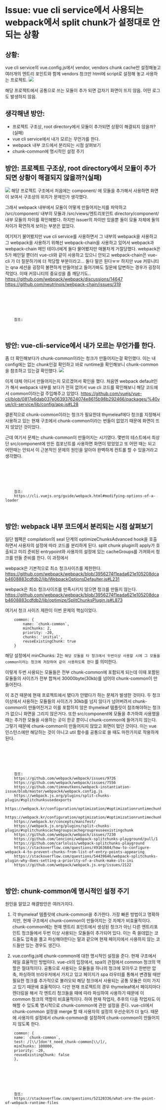 <!--
author: Dailyscat
purpose: issue arrange
rules:
 (1) 헤더와 문단사이
    <br/>
    <br/>
 (2) 코드가 작성되는 부분은 >로 정리
 (3) 참조는 해당 내용 바로 아래
    <br/>
    <br/>
 (4) 명령어는 bold
 (5) 방안은 ## 안의 과정은 ###
-->

# Issue: vue cli service에서 사용되는 webpack에서 split chunk가 설정대로 안되는 상황

## 상황: 
vue cli service의 vue.config.js에서 vendor, vendors chunk cache만 설정해놓고 여러개의 엔트리 포인트와 함께 vendors 청크만 html에 script로 설정해 놓고 사용하는 프로젝트. 
![](image/2021-11-26-08-42-13.png)

해당 프로젝트에서 공통으로 쓰는 모듈이 추가 되면 갑자기 화면이 뜨지 않음. 어떤 로그도 발생하지 않음.

## 생각해낸 방안:

- 프로젝트 구조상, root directory에서 모듈이 추가되면 상황이 해결되지 않을까?(실패)
- vue cli service에서 내가 모르는 무언가를 한다.
- webpack 내부 코드에서 분리되는 시점 살펴보기
- chunk-common에 명시적인 설정 주기

## 방안: 프로젝트 구조상, root directory에서 모듈이 추가되면 상황이 해결되지 않을까?(실패)

![](image/2021-11-26-08-59-02.png)
해당 프로젝트 구조에서 처음에는 component/ 에 모듈을 추가해서 사용하면 화면이 보여서 구조상의 위치가 문제인가 생각했다.

그래서 webpack 내부에서 모듈이 어떻게 만들어지는지를 파악하고 /src/component/ 내부의 모듈과 /src/views/엔트리포인트 directory/component/ 내부 모듈의 차이를 확인해봤다. 하지만 issuer의 차이만 있을뿐 둘이 모듈 자체에 둘의 차이가 확연하게 보이는 부분은 없었다.

여기저기 물어봤지만 vue cli service를 사용하면서 그 내부의 webpack을 사용하고 그 webpack을 사용하기 위해선 webpack-chain을 사용하고 있어서 webpack과 webpack-chain 메인 테이너에게 둘다 물어봤지만 매몰차게 거절당했다. webpack은 5가 메인일 뿐더러 vue-cli와 같이 사용하고 있으니 안되고 webpack-chain은 vue-cli 가 더 질문하기에 더 적당할 부분이라고... 둘다 말은 된다ㅠㅠ 하지만 vue 커뮤니티는 qna 세션을 굉장히 불편하게 만들어놨고 들어가봐도 질문에 답변하는 경우가 굉장히 적었다. 이때 커뮤니티의 중요성을 좀 깨닫기도.. 
https://github.com/webpack/webpack/discussions/14647
https://github.com/neutrinojs/webpack-chain/issues/319

<br/>

<br/>
<br/>
<br/>

        참조:

<br/>

## 방안: vue-cli-service에서 내가 모르는 무언가를 한다.

좀 더 확인해보다가 chunk-common이라는 청크가 만들어지는걸 확인했다. 이는 내 config에는 없는 chunk인걸 확인하고 바로 runtime을 확인해보니 chunk-common을 참조하고 있는걸 확인했다.
![](image/2021-11-26-09-24-04.png)

이게 대체 어디서 만들어지는지 모르겠어서 확인을 했다. 처음엔 webpack default인가 해서 webpack 내부를 보다가 전혀 없어서 vue cli 코드를 확인해보니 해당 코드에서 common이라는걸 주입해주고 있었다.
 https://github.com/vuejs/vue-cli/blob/0817e6dab037e063937624074e8615b98b292466/packages/%40vue/cli-service/lib/config/app.js#L28

결론적으로 chunk-common이라는 청크가 필요한데 thymeleaf에다 청크를 지정해서 사용하고 있는 현재 구조에서 chunk-common이라는 번들이 없었기 때문에 화면이 뜨지 않았던 것이었다.

근데 여기서 문제는 chunk-common이 만들어지는 시기였다. 몇번의 테스트에서 최상단 src/component에 만든 컴포넌트를 사용하면 화면이 떴었었고 또 어떤 때는 되고 어떤때는 안되서 이 근본적인 문제의 원인을 알아야 완벽하게 컨트롤 할 수 있을거라고 생각했다.

<br/>

<br/>
<br/>
<br/>

        참조:
        https://cli.vuejs.org/guide/webpack.html#modifying-options-of-a-loader

<br/>

## 방안: webpack 내부 코드에서 분리되는 시점 살펴보기

일단 웹팩은 compilation의 seal 단계의 optimizeChunksAdvanced hook을 호출하면서 사용자의 설정에 따라 코드를 분리하게 된다. split chunk plugin의 apply가 호출되고 미리 준비된 entrypoint와 사용자의 설정에 있는 cacheGroups를 가져와서 청크를 만들 준비를 한다.
이 과정에서 

webpack은 기본적으로 최소 청크사이즈를 제한한다.
https://github.com/webpack/webpack/blob/3956274f1eada621e105208dcab4608883cdfdb2/lib/WebpackOptionsDefaulter.js#L231

webpack은 최소 청크사이즈를 만족시키지 않으면 청크를 만들지 않는다.
https://github.com/webpack/webpack/blob/3956274f1eada621e105208dcab4608883cdfdb2/lib/optimize/SplitChunksPlugin.js#L873

여기서 청크 사이즈 제한이 이번 문제의 핵심이었다. 
```
    common: {
        name: `chunk-common`,
        minChunks: 2,
        priority: -20,
        chunks: 'initial',
        reuseExistingChunk: true
    }
```

해당 설정에서 minChunks: 2는 `해당 모듈을 타 청크에서 두번이상 사용할 시에 그 모듈을 common이라는 청크에 저장하여 같이 사용하도록 한다` 를 의미한다.

이렇게 두번 사용되는 모듈들은 전부 chunk-common에 포함되게 되는데 이때 포함된 모듈들의 사이즈가 전부 합쳐서 30000byte(30kb)를 넘어야 chunk-common이 만들어진다.

이 조건 때문에 현재 프로젝트에서 됐다가 안됐다가 하는 문제가 발생한 것이다. 두 청크 이상에서 사용하는 모듈들의 사이즈가 30kb를 넘지 않다가 넘어버려서 chunk-common이 만들어진거고 이를 포함하지 않은 thymeleaf 템플릿이 참조해야하는 청크가 없으니 화면을 그리지 않은거다.
또한 src/component에 모듈을 추가하여 사용했을 때는 추가한 모듈을 사용하는 곳이 한곳 뿐이니 chunk-common에 들어가지 않는다. 그렇기 때문에 chunk-common이 만들어지지 않았고 화면이 떴던 것이다. 이는 vue 인스턴스에만 해당하는 것이 아니고 util 함수를 공통으로 쓸 때도 마찬가지로 작용하게 된다.


<br/>

<br/>
<br/>
<br/>

        참조:
        https://github.com/webpack/webpack/issues/9726
        https://github.com/webpack/webpack/issues/7556
        https://github.com/timneutkens/webpack-instantiation-issue/blob/master/webpack4/webpack.config.js
        https://webpack.js.org/plugins/split-chunks-plugin/#splitchunksusedexports
        https://webpack.kr/configuration/optimization/#optimizationruntimechunk
        https://webpack.kr/configuration/optimization/#optimizationruntimechunk
        https://webpack.kr/concepts/manifest/
        https://webpack.js.org/plugins/split-chunks-plugin/#splitchunkscachegroupscachegroupreuseexistingchunk
        https://github.com/webpack/webpack/issues/7230
        https://github.com/lencioni/webpack-splitchunks-playground/pull/1
        https://github.com/carloluis/webpack-splitchunks-playground
        https://stackoverflow.com/questions/49163684/how-to-configure-webpack-4-to-prevent-chunks-from-list-of-entry-points-appearing
        https://stackoverflow.com/questions/54439646/webpack-splitchunks-plugin-why-does-setting-a-priority-of-a-chunk-make-its-ini
        https://github.com/webpack/webpack.js.org/issues/2122

<br/>

## 방안: chunk-common에 명시적인 설정 주기

원인을 알았고 해결방안은 여러가지다.

1. 각 thymeleaf 템플릿에 chunk-common을 추가한다.
가장 빠른 방법이고 명확하지만, 현재 구조에서 chunk-common이 만들어지는 것 자체가 비효율적이다.
chunk-common에는 현재 엔트리 포인트에서 생성된 청크가 아닌 다른 엔트리포인트 청크들에서 두번 이상 사용되는 모듈들이 추가되어 있다. 이는 즉 쓸데없는 코드들도 압축을 풀고 파싱해야한다는 말과 같으며 현재 페이지에서 사용하지 않는 코드들만 있는 경우도 생긴다.

2. vue.config.js에 chunk-common에 대한 명시적인 설정을 준다.
현재 구조에서 제일 효율적인 방법이다.
vue-cli의 입장에서, spa의 관점에서 common 청크의 역할은 절대적이다. 공통으로 사용되는 모듈들을 하나의 청크에 모아두고 한번만 압축, 파싱하여 브라우저에서 가지고 있고 페이지가 spa 라우터를 통해서 변경될 때만 필요한 청크를 추가적으로 불러오되 해당 청크에서 사용되는 공통 모듈은 이미 가지고 있기 때문에 효율적이다.
다만 현재 프로젝트의 경우 thymeleaf에서 페이지마다 렌더링을 해서 각 엔트리 청크들을 때에 따라 파싱하여 사용하기 때문에 이 common 청크의 역할이 비효율적이다.
하여 현재 작업자, 추후의 다음 작업자도 이해할 수 있도록 명시적으로 chunk-common에 관한 설정을 준다. vue-cli에서 chunk-common 설정을 merge 할 때 사용자의 설정의 우선순위가 더 높다. 때문에 사용자의 설정에서 chunk-common을 설정하여 chunk-common이 만들어지지 않도록 한다.

```
    common: {
    name: `chunk-common`,
    test: /[\\/]don't_need_chunk-common[\\/]/,
    minChunks: 100000,
    priority: -20,
    reuseExistingChunk: false
    },
```

<br/>

<br/>
<br/>
<br/>

        참조:
        https://stackoverflow.com/questions/52120336/what-are-the-point-of-webpack-runtime-files
<br/>
